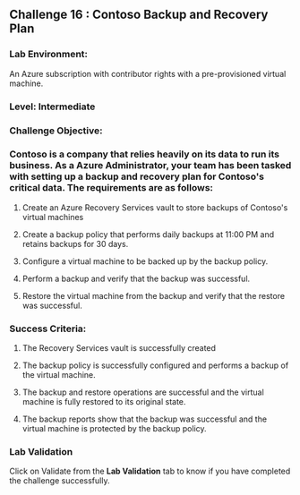 ## Challenge 16 : Contoso Backup and Recovery Plan

### **Lab Environment:** 
An Azure subscription with contributor rights with a pre-provisioned virtual machine. 

### **Level:**  Intermediate

### **Challenge Objective:**

### Contoso is a company that relies heavily on its data to run its business. As a Azure Administrator, your team has been tasked with setting up a backup and recovery plan for Contoso's critical data. The requirements are as follows:

1. Create an Azure Recovery Services vault to store backups of Contoso's virtual machines

1. Create a backup policy that performs daily backups at 11:00 PM and retains backups for 30 days.

1. Configure a virtual machine to be backed up by the backup policy.

1. Perform a backup and verify that the backup was successful.

1. Restore the virtual machine from the backup and verify that the restore was successful.

### Success Criteria:

1. The Recovery Services vault is successfully created

1. The backup policy is successfully configured and performs a backup of the virtual machine.

1. The backup and restore operations are successful and the virtual machine is fully restored to its original state.

1. The backup reports show that the backup was successful and the virtual machine is protected by the backup policy.

### Lab Validation

Click on Validate from the **Lab Validation** tab to know if you have completed the challenge successfully.



